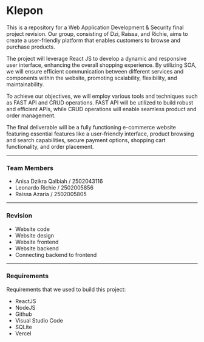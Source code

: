 # Klepon

This is a repository for a Web Application Development & Security final project revision. Our group, consisting of Dzi, Raissa, and Richie, aims to create a user-friendly platform that enables customers to browse and purchase products.

The project will leverage React JS to develop a dynamic and responsive user interface, enhancing the overall shopping experience. By utilizing SOA, we will ensure efficient communication between different services and components within the website, promoting scalability, flexibility, and maintainability.

To achieve our objectives, we will employ various tools and techniques such as FAST API and CRUD operations. FAST API will be utilized to build robust and efficient APIs, while CRUD operations will enable seamless product and order management.

The final deliverable will be a fully functioning e-commerce website featuring essential features like a user-friendly interface, product browsing and search capabilities, secure payment options, shopping cart functionality, and order placement.

---

### Team Members

- Anisa Dzikra Qalbiah	/	2502043116
- Leonardo Richie       / 	2502005856
- Raissa Azaria         /	2502005805

-----

### Revision
- Website code
- Website design
- Website frontend
- Website backend
- Connecting backend to frontend

---

### Requirements
Requirements that we used to build this project:
- ReactJS
- NodeJS
- Github
- Visual Studio Code
- SQLite
- Vercel
